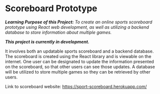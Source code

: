 # Scoreboard Prototype

<b><i>Learning Purpose of this Project:</b> To create an online sports scoreboard prototype using React web development, as well as utilizing a backend database to store information about multiple games.</i>

<b><i>This project is currently in development.</b></i> 

It involves both an updatable sports scoreboard and a backend database. The scoreboard is created using the React library and is viewable on the internet. One user can be designated to update the information presented on the scoreboard, so that other users can see those updates. A database will be utilized to store multiple games so they can be retrieved by other users.

Link to scoreboard website: https://sport-scoreboard.herokuapp.com/

